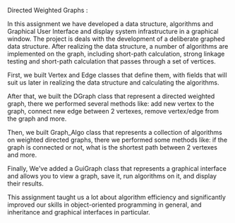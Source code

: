 Directed Weighted Graphs : 

In this assignment we have developed a data structure, algorithms and Graphical User Interface
and display system infrastructure in a graphical window. 
The project is deals with the development of a deliberate graphed data structure.
After realizing the data structure, a number of algorithms are implemented on the graph, including short-path calculation,
strong linkage testing and short-path calculation that passes through a set of vertices.

First, we built Vertex and Edge classes that define them,
with fields that will suit us later in realizing the data structure and calculating the algorithms.

After that, we built the DGraph class that represent a directed weighted graph, there we performed several methods like:
add new vertex to the graph, connect new edge between 2 vertexes, remove vertex/edge from the graph and more.

Then, we built Graph_Algo class that represents a collection of algorithms on weighted directed graphs, there we performed some methods like:
if the graph is connected or not, what is the shortest path between 2 vertexes and more.

Finally, We've added a GuiGraph class that represents a graphical interface and allows you to view a graph,
save it, run algorithms on it, and display their results.

This assignment taught us a lot about algorithm efficiency and significantly improved our skills in object-oriented programming in general,
and inheritance and graphical interfaces in particular.
